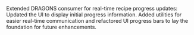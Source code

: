 Extended DRAGONS consumer for real-time recipe progress updates: Updated the UI to display initial progress information. Added utilities for easier real-time communication and refactored UI progress bars to lay the foundation for future enhancements.